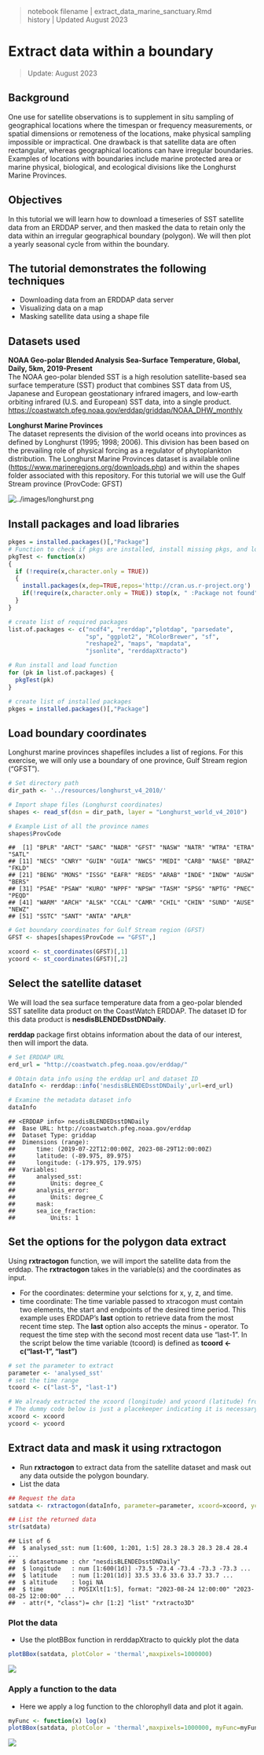 > notebook filename \| extract_data_marine_sanctuary.Rmd  
> history \| Updated August 2023

# Extract data within a boundary

> Update: August 2023

## Background

One use for satellite observations is to supplement in situ sampling of
geographical locations where the timespan or frequency measurements, or
spatial dimensions or remoteness of the locations, make physical
sampling impossible or impractical. One drawback is that satellite data
are often rectangular, whereas geographical locations can have irregular
boundaries. Examples of locations with boundaries include marine
protected area or marine physical, biological, and ecological divisions
like the Longhurst Marine Provinces.

## Objectives

In this tutorial we will learn how to download a timeseries of SST
satellite data from an ERDDAP server, and then masked the data to retain
only the data within an irregular geographical boundary (polygon). We
will then plot a yearly seasonal cycle from within the boundary.

## The tutorial demonstrates the following techniques

- Downloading data from an ERDDAP data server
- Visualizing data on a map
- Masking satellite data using a shape file

## Datasets used

**NOAA Geo-polar Blended Analysis Sea-Surface Temperature, Global,
Daily, 5km, 2019-Present**  
The NOAA geo-polar blended SST is a high resolution satellite-based sea
surface temperature (SST) product that combines SST data from US,
Japanese and European geostationary infrared imagers, and low-earth
orbiting infrared (U.S. and European) SST data, into a single product.  
<https://coastwatch.pfeg.noaa.gov/erddap/griddap/NOAA_DHW_monthly>

**Longhurst Marine Provinces**  
The dataset represents the division of the world oceans into provinces
as defined by Longhurst (1995; 1998; 2006). This division has been based
on the prevailing role of physical forcing as a regulator of
phytoplankton distribution. The Longhurst Marine Provinces dataset is
available online (<https://www.marineregions.org/downloads.php>) and
within the shapes folder associated with this repository. For this
tutorial we will use the Gulf Stream province (ProvCode: GFST)

![../images/longhurst.png](attachment:longhurst.png)

## Install packages and load libraries

``` r
pkges = installed.packages()[,"Package"]
# Function to check if pkgs are installed, install missing pkgs, and load
pkgTest <- function(x)
{
  if (!require(x,character.only = TRUE))
  {
    install.packages(x,dep=TRUE,repos='http://cran.us.r-project.org')
    if(!require(x,character.only = TRUE)) stop(x, " :Package not found")
  }
}

# create list of required packages
list.of.packages <- c("ncdf4", "rerddap","plotdap", "parsedate", 
                      "sp", "ggplot2", "RColorBrewer", "sf", 
                      "reshape2", "maps", "mapdata", 
                      "jsonlite", "rerddapXtracto")

# Run install and load function
for (pk in list.of.packages) {
  pkgTest(pk)
}

# create list of installed packages
pkges = installed.packages()[,"Package"]
```

## Load boundary coordinates

Longhurst marine provinces shapefiles includes a list of regions. For
this exercise, we will only use a boundary of one province, Gulf Stream
region (“GFST”).

``` r
# Set directory path
dir_path <- '../resources/longhurst_v4_2010/'

# Import shape files (Longhurst coordinates)
shapes <- read_sf(dsn = dir_path, layer = "Longhurst_world_v4_2010")

# Example List of all the province names
shapes$ProvCode
```

    ##  [1] "BPLR" "ARCT" "SARC" "NADR" "GFST" "NASW" "NATR" "WTRA" "ETRA" "SATL"
    ## [11] "NECS" "CNRY" "GUIN" "GUIA" "NWCS" "MEDI" "CARB" "NASE" "BRAZ" "FKLD"
    ## [21] "BENG" "MONS" "ISSG" "EAFR" "REDS" "ARAB" "INDE" "INDW" "AUSW" "BERS"
    ## [31] "PSAE" "PSAW" "KURO" "NPPF" "NPSW" "TASM" "SPSG" "NPTG" "PNEC" "PEQD"
    ## [41] "WARM" "ARCH" "ALSK" "CCAL" "CAMR" "CHIL" "CHIN" "SUND" "AUSE" "NEWZ"
    ## [51] "SSTC" "SANT" "ANTA" "APLR"

``` r
# Get boundary coordinates for Gulf Stream region (GFST)
GFST <- shapes[shapes$ProvCode == "GFST",]

xcoord <- st_coordinates(GFST)[,1]
ycoord <- st_coordinates(GFST)[,2]
```

## Select the satellite dataset

We will load the sea surface temperature data from a geo-polar blended
SST satellite data product on the CoastWatch ERDDAP. The dataset ID for
this data product is **nesdisBLENDEDsstDNDaily**.

**rerddap** package first obtains information about the data of our
interest, then will import the data.

``` r
# Set ERDDAP URL
erd_url = "http://coastwatch.pfeg.noaa.gov/erddap/"

# Obtain data info using the erddap url and dataset ID
dataInfo <- rerddap::info('nesdisBLENDEDsstDNDaily',url=erd_url)  

# Examine the metadata dataset info
dataInfo
```

    ## <ERDDAP info> nesdisBLENDEDsstDNDaily 
    ##  Base URL: http://coastwatch.pfeg.noaa.gov/erddap 
    ##  Dataset Type: griddap 
    ##  Dimensions (range):  
    ##      time: (2019-07-22T12:00:00Z, 2023-08-29T12:00:00Z) 
    ##      latitude: (-89.975, 89.975) 
    ##      longitude: (-179.975, 179.975) 
    ##  Variables:  
    ##      analysed_sst: 
    ##          Units: degree_C 
    ##      analysis_error: 
    ##          Units: degree_C 
    ##      mask: 
    ##      sea_ice_fraction: 
    ##          Units: 1

## Set the options for the polygon data extract

Using **rxtractogon** function, we will import the satellite data from
the erddap. The **rxtractogon** takes in the variable(s) and the
coordinates as input.

- For the coordinates: determine your selctions for x, y, z, and time.
- time coordinate: The time variable passed to xtracogon must contain
  two elements, the start and endpoints of the desired time period. This
  example uses ERDDAP’s **last** option to retrieve data from the most
  recent time step. The **last** option also accepts the minus **-**
  operator. To request the time step with the second most recent data
  use “last-1”. In the script below the time variable (tcoord) is
  defined as **tcoord \<- c(“last-1”, “last”)**

``` r
# set the parameter to extract
parameter <- 'analysed_sst'
# set the time range
tcoord <- c("last-5", "last-1")

# We already extracted the xcoord (longitude) and ycoord (latitude) from the shapefiles 
# The dummy code below is just a placekeeper indicating it is necessary to define what the longitude and latitude vectors are that make up the boundary of the polygon.
xcoord <- xcoord
ycoord <- ycoord
```

## Extract data and mask it using rxtractogon

- Run **rxtractogon** to extract data from the satellite dataset and
  mask out any data outside the polygon boundary.  
- List the data

``` r
## Request the data
satdata <- rxtractogon(dataInfo, parameter=parameter, xcoord=xcoord, ycoord=ycoord,tcoord=tcoord)

## List the returned data
str(satdata)
```

    ## List of 6
    ##  $ analysed_sst: num [1:600, 1:201, 1:5] 28.3 28.3 28.3 28.4 28.4 ...
    ##  $ datasetname : chr "nesdisBLENDEDsstDNDaily"
    ##  $ longitude   : num [1:600(1d)] -73.5 -73.4 -73.4 -73.3 -73.3 ...
    ##  $ latitude    : num [1:201(1d)] 33.5 33.6 33.6 33.7 33.7 ...
    ##  $ altitude    : logi NA
    ##  $ time        : POSIXlt[1:5], format: "2023-08-24 12:00:00" "2023-08-25 12:00:00" ...
    ##  - attr(*, "class")= chr [1:2] "list" "rxtracto3D"

### Plot the data

- Use the plotBBox function in rerddapXtracto to quickly plot the data

``` r
plotBBox(satdata, plotColor = 'thermal',maxpixels=1000000)
```

![](images/map-1.png)<!-- -->

### Apply a function to the data

- Here we apply a log function to the chlorophyll data and plot it
  again.

``` r
myFunc <- function(x) log(x) 
plotBBox(satdata, plotColor = 'thermal',maxpixels=1000000, myFunc=myFunc)
```

![](images/addfunc-1.png)<!-- -->
